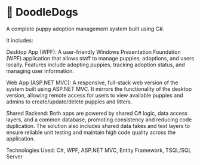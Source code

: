 # 🐩 DoodleDogs

A complete puppy adoption management system built using C#.

It includes:

Desktop App (WPF): A user-friendly Windows Presentation Foundation (WPF) application that allows staff to manage puppies, adoptions, and users locally. Features include adopting puppies, tracking adoption status, and managing user information.

Web App (ASP.NET MVC): A responsive, full-stack web version of the system built using ASP.NET MVC. It mirrors the functionality of the desktop version, allowing remote access for users to view available puppies and admins to create/update/delete puppies and litters.

Shared Backend: Both apps are powered by shared C# logic, data access layers, and a common database, promoting consistency and reducing code duplication. The solution also includes shared data fakes and test layers to ensure reliable unit testing and maintain high code quality across the application.

Technologies Used: C#, WPF, ASP.NET MVC, Entity Framework, TSQL/SQL Server
